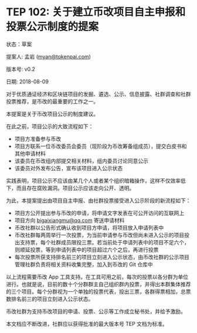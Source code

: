 # TEP 102: 关于建立币改项目自主申报和投票公示制度的提案

状态：草案

提案人: 孟岩 (myan@tokenpai.com)

版本号: v0.2

日期: 2018-08-09


对于优质通证经济和区块链项目的发掘、遴选、公示、信息披露、社群调查和社群投票推荐，是币改的最重要的工作之一。

本提案是关于币改项目公示的制度建议。

在此之前，项目公示的大致流程如下：

* 项目方准备参与币改
* 项目方联系一位币改委员会委员（现阶段为币改筹备组成员），提交白皮书和其他申请材料
* 该委员在币改组内部提交相关材料，组内委员讨论同意公示
* 该委员对外发布公告，宣布该项目进入公示状态

实践表明，项目公示不应该由某几个人或者某个组织暗箱操作，这样不仅效率低下，而且存在腐败漏洞。项目公示应该走向公开、透明。

为此，本提案提出由项目自主申报、由社群投票接受进入公示阶段的新流程如下：

* 项目方公开提出参与币改的申请，将申请文字发表在可公开访问的互联网上
* 项目方向 bigaixiangmu@qq.com 寄送申请材料
* 币改社群以公告形式确认收到项目方申请，将项目放入申请列表中
* 币改社群每两周举行一次投票，为当前申请参与币改但尚未进入公示的项目投出支持票，每个社群成员限投三票。若当前处于申请列表中的项目不足六个，则顺延投票，等到申请列表中的项目超过六个之后，再进行投票
* 每次投票所获支持排名前三的项目立刻进入公示状态，由币改社群的公示项目管理社群负责将相关资料收集完整，加入到币改的 Git 仓库中

以上流程需要币改 App 工具支持。在工具可用之前，每次的投票以各分群为单位进行。也就是说，目前的数十个分群群主自己组织群内投票，并得出本群集体推荐的三个项目。每个分群视为一个单独的投票代表，投出三票，各群得票相加，总票数排名前三的项目立刻进入公示状态。

币改社群为支持币改项目的申请、投票、公示等工作成立秘书处，并给予激励。

本文档应不断改进，社群应以获得批准的最大版本号 TEP 文档为标准。





